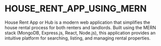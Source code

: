 # HOUSE_RENT_APP_USING_MERN
House Rent App or Hub is a modern web application that simplifies the house rental process for both renters and landlords. Built using the MERN stack (MongoDB, Express.js, React, Node.js), this application provides an intuitive platform for searching, listing, and managing rental properties.
